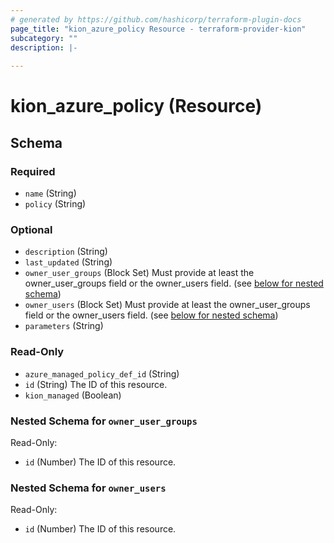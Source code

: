 ```yaml
---
# generated by https://github.com/hashicorp/terraform-plugin-docs
page_title: "kion_azure_policy Resource - terraform-provider-kion"
subcategory: ""
description: |-
  
---
```


# kion_azure_policy (Resource)





<!-- schema generated by tfplugindocs -->
## Schema

### Required

- `name` (String)
- `policy` (String)

### Optional

- `description` (String)
- `last_updated` (String)
- `owner_user_groups` (Block Set) Must provide at least the owner_user_groups field or the owner_users field. (see [below for nested schema](#nestedblock--owner_user_groups))
- `owner_users` (Block Set) Must provide at least the owner_user_groups field or the owner_users field. (see [below for nested schema](#nestedblock--owner_users))
- `parameters` (String)

### Read-Only

- `azure_managed_policy_def_id` (String)
- `id` (String) The ID of this resource.
- `kion_managed` (Boolean)

<a id="nestedblock--owner_user_groups"></a>
### Nested Schema for `owner_user_groups`

Read-Only:

- `id` (Number) The ID of this resource.


<a id="nestedblock--owner_users"></a>
### Nested Schema for `owner_users`

Read-Only:

- `id` (Number) The ID of this resource.
